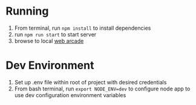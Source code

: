 # Running

1. From terminal, run `npm install` to install dependencies
2. run `npm run start` to start server
3. browse to local [web arcade](http://localhost:8080/)

# Dev Environment
1. Set up .env file within root of project with desired credentials
2. From bash terminal, run `export NODE_ENV=dev` to configure node app to use dev configuration environment variables
